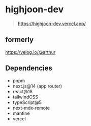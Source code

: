 # highjoon-dev

> https://highjoon-dev.vercel.app/

## formerly

https://velog.io/@arthur

## Dependencies

- pnpm
- next.js@14 (app router)
- react@18
- tailwindCSS
- typeScript@5
- next-mdx-remote
- mantine
- vercel
